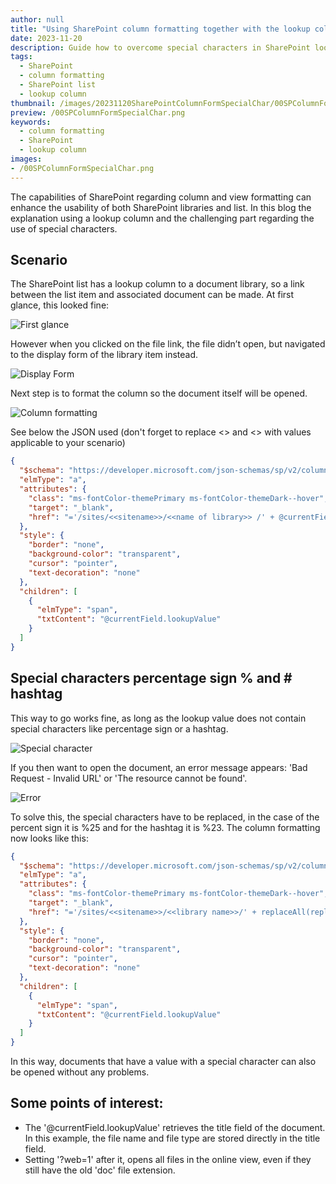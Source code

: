 ```yaml
---
author: null
title: "Using SharePoint column formatting together with the lookup column and special characters (% and #)"
date: 2023-11-20
description: Guide how to overcome special characters in SharePoint lookup column
tags:
  - SharePoint
  - column formatting
  - SharePoint list
  - lookup column
thumbnail: /images/20231120SharePointColumnFormSpecialChar/00SPColumnFormSpecialChar.png
preview: /00SPColumnFormSpecialChar.png
keywords:
  - column formatting
  - SharePoint
  - lookup column
images: 
- /00SPColumnFormSpecialChar.png
---
```




The capabilities of SharePoint regarding column and view formatting can enhance the usability of both SharePoint libraries and list.
In this blog the explanation using a lookup column and the challenging part regarding the use of special characters. 

## Scenario
The SharePoint list has a lookup column to a document library, so a link between the list item and associated document can be made. At first glance, this looked fine:


![First glance](/images/20231120SharePointColumnFormSpecialChar/1-firstglance.png)

However when you clicked on the file link, the file didn’t open, but navigated to the display form of the library item instead. 

![Display Form](/images/20231120SharePointColumnFormSpecialChar/2-displayform.png)

Next step is to format the column so the document itself will be opened.

![Column formatting](/images/20231120SharePointColumnFormSpecialChar/3-columnformatting.png)

See below the JSON used (don't forget to replace <<sitename>>  and <<name of library>> with values applicable to your scenario)

````json
{
  "$schema": "https://developer.microsoft.com/json-schemas/sp/v2/column-formatting.schema.json",
  "elmType": "a",
  "attributes": {
    "class": "ms-fontColor-themePrimary ms-fontColor-themeDark--hover",
    "target": "_blank",
    "href": "='/sites/<<sitename>>/<<name of library>> /' + @currentField.lookupValue + '?web=1'"
  },
  "style": {
    "border": "none",
    "background-color": "transparent",
    "cursor": "pointer",
    "text-decoration": "none"
  },
  "children": [
    {
      "elmType": "span",
      "txtContent": "@currentField.lookupValue"
    }
  ]
}

````


## Special characters percentage sign % and # hashtag
This way to go works fine, as long as the lookup value does not contain special characters like percentage sign or a hashtag.

![Special character](/images/20231120SharePointColumnFormSpecialChar/4-specialcharacter.png)

If you then want to open the document, an error message appears: 'Bad Request - Invalid URL' or 'The resource cannot be found'.


![Error](/images/20231120SharePointColumnFormSpecialChar/5-error.png)

To solve this, the special characters have to be replaced, in the case of the percent sign it is %25 and for the hashtag it is %23. The column formatting now looks like this:

```json
{
  "$schema": "https://developer.microsoft.com/json-schemas/sp/v2/column-formatting.schema.json",
  "elmType": "a",
  "attributes": {
    "class": "ms-fontColor-themePrimary ms-fontColor-themeDark--hover",
    "target": "_blank",
    "href": "='/sites/<<sitename>>/<<library name>>/' + replaceAll(replaceAll(@currentField.lookupValue, '%', '%25'), '#', '%23') + '?web=1'"
  },
  "style": {
    "border": "none",
    "background-color": "transparent",
    "cursor": "pointer",
    "text-decoration": "none"
  },
  "children": [
    {
      "elmType": "span",
      "txtContent": "@currentField.lookupValue"
    }
  ]
}

```

In this way, documents that have a value with a special character can also be opened without any problems.

## Some points of interest: 
* The '@currentField.lookupValue' retrieves the title field of the document. In this example, the file name and file type are stored directly in the title field.
* Setting '?web=1' after it, opens all files in the online view, even if they still have the old 'doc' file extension.
